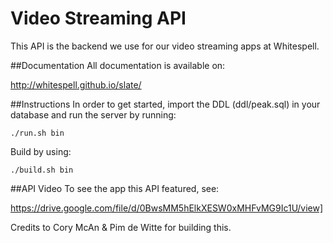 # Video Streaming API
This API is the backend we use for our video streaming apps at Whitespell.

##Documentation
All documentation is available on:

http://whitespell.github.io/slate/


##Instructions
In order to get started, import the DDL (ddl/peak.sql) in your database and run the server by running:

```./run.sh bin```

Build by using:

```./build.sh bin```


##API Video
To see the app this API featured, see:

https://drive.google.com/file/d/0BwsMM5hElkXESW0xMHFvMG9Ic1U/view]

Credits to Cory McAn & Pim de Witte for building this. 
